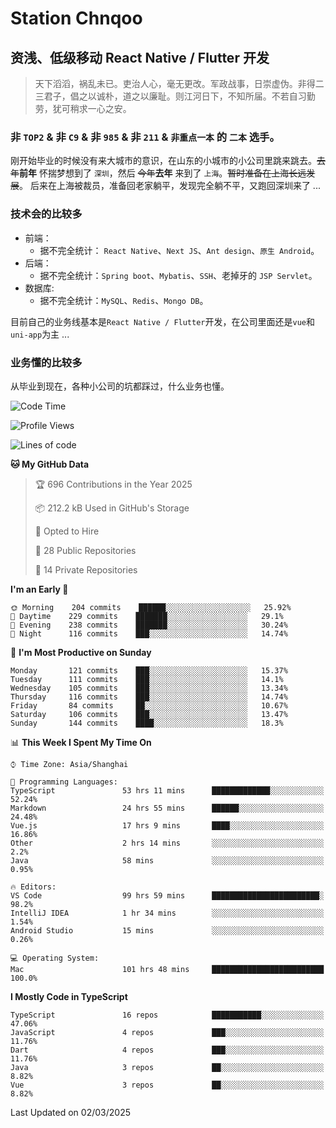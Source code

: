 # Station Chnqoo

## 资浅、低级移动 React Native / Flutter 开发

> 天下滔滔，祸乱未已。吏治人心，毫无更改。军政战事，日崇虚伪。非得二三君子，倡之以诚朴，道之以廉耻。则江河日下，不知所届。不若自习勤劳，犹可稍求一心之安。

### 非 `TOP2` & 非 `C9` & 非 `985` & 非 `211` & `非重点一本` 的 `二本` 选手。

刚开始毕业的时候没有来大城市的意识，在山东的小城市的小公司里跳来跳去。~~去年~~**前年** 怀揣梦想到了 `深圳`，然后 ~~今年~~**去年** 来到了 `上海`。~~暂时准备在上海长远发展~~。
后来在上海被裁员，准备回老家躺平，发现完全躺不平，又跑回深圳来了 ...

### 技术会的比较多

- 前端：
  - 据不完全统计： `React Native`、`Next JS`、`Ant design`、`原生 Android`。
- 后端：
  - 据不完全统计：`Spring boot`、`Mybatis`、`SSH`、老掉牙的 `JSP Servlet`。
- 数据库:
  - 据不完全统计：`MySQL`、`Redis`、`Mongo DB`。

目前自己的业务线基本是`React Native / Flutter`开发，在公司里面还是`vue`和`uni-app`为主 ...

### 业务懂的比较多

从毕业到现在，各种小公司的坑都踩过，什么业务也懂。

<!--START_SECTION:waka-->
![Code Time](http://img.shields.io/badge/Code%20Time-7%2C822%20hrs%2052%20mins-blue)

![Profile Views](http://img.shields.io/badge/Profile%20Views-0-blue)

![Lines of code](https://img.shields.io/badge/From%20Hello%20World%20I%27ve%20Written-288%20Thousand%20lines%20of%20code-blue)

**🐱 My GitHub Data** 

> 🏆 696 Contributions in the Year 2025
 > 
> 📦 212.2 kB Used in GitHub's Storage 
 > 
> 💼 Opted to Hire
 > 
> 📜 28 Public Repositories 
 > 
> 🔑 14 Private Repositories  
 > 
**I'm an Early 🐤** 

```text
🌞 Morning    204 commits    ██████░░░░░░░░░░░░░░░░░░░   25.92% 
🌆 Daytime    229 commits    ███████░░░░░░░░░░░░░░░░░░   29.1% 
🌃 Evening    238 commits    ███████░░░░░░░░░░░░░░░░░░   30.24% 
🌙 Night      116 commits    ███░░░░░░░░░░░░░░░░░░░░░░   14.74%

```
📅 **I'm Most Productive on Sunday** 

```text
Monday       121 commits    ███░░░░░░░░░░░░░░░░░░░░░░   15.37% 
Tuesday      111 commits    ███░░░░░░░░░░░░░░░░░░░░░░   14.1% 
Wednesday    105 commits    ███░░░░░░░░░░░░░░░░░░░░░░   13.34% 
Thursday     116 commits    ███░░░░░░░░░░░░░░░░░░░░░░   14.74% 
Friday       84 commits     ██░░░░░░░░░░░░░░░░░░░░░░░   10.67% 
Saturday     106 commits    ███░░░░░░░░░░░░░░░░░░░░░░   13.47% 
Sunday       144 commits    ████░░░░░░░░░░░░░░░░░░░░░   18.3%

```


📊 **This Week I Spent My Time On** 

```text
⌚︎ Time Zone: Asia/Shanghai

💬 Programming Languages: 
TypeScript               53 hrs 11 mins      █████████████░░░░░░░░░░░░   52.24% 
Markdown                 24 hrs 55 mins      ██████░░░░░░░░░░░░░░░░░░░   24.48% 
Vue.js                   17 hrs 9 mins       ████░░░░░░░░░░░░░░░░░░░░░   16.86% 
Other                    2 hrs 14 mins       ░░░░░░░░░░░░░░░░░░░░░░░░░   2.2% 
Java                     58 mins             ░░░░░░░░░░░░░░░░░░░░░░░░░   0.95%

🔥 Editors: 
VS Code                  99 hrs 59 mins      ████████████████████████░   98.2% 
IntelliJ IDEA            1 hr 34 mins        ░░░░░░░░░░░░░░░░░░░░░░░░░   1.54% 
Android Studio           15 mins             ░░░░░░░░░░░░░░░░░░░░░░░░░   0.26%

💻 Operating System: 
Mac                      101 hrs 48 mins     █████████████████████████   100.0%

```

**I Mostly Code in TypeScript** 

```text
TypeScript               16 repos            ███████████░░░░░░░░░░░░░░   47.06% 
JavaScript               4 repos             ███░░░░░░░░░░░░░░░░░░░░░░   11.76% 
Dart                     4 repos             ███░░░░░░░░░░░░░░░░░░░░░░   11.76% 
Java                     3 repos             ██░░░░░░░░░░░░░░░░░░░░░░░   8.82% 
Vue                      3 repos             ██░░░░░░░░░░░░░░░░░░░░░░░   8.82%

```



 Last Updated on 02/03/2025
<!--END_SECTION:waka-->

<!---
ChenqiaoStation/ChenqiaoStation is a ✨ special ✨ repository because its `README.md` (this file) appears on your GitHub profile.
You can click the Preview link to take a look at your changes.
--->
